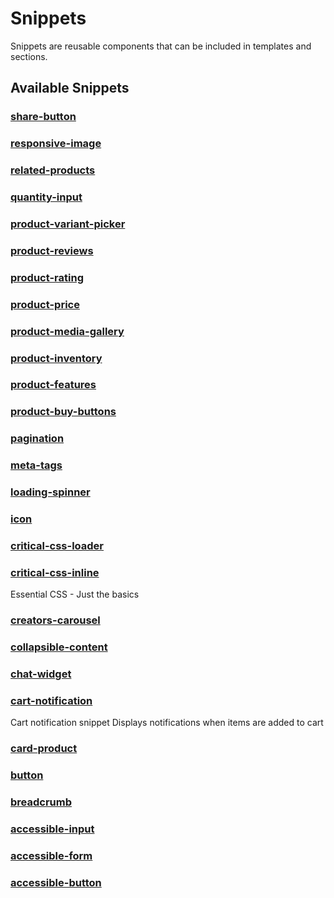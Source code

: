 # Snippets

Snippets are reusable components that can be included in templates and sections.

## Available Snippets



### [share-button](share-button.md)


### [responsive-image](responsive-image.md)


### [related-products](related-products.md)


### [quantity-input](quantity-input.md)


### [product-variant-picker](product-variant-picker.md)


### [product-reviews](product-reviews.md)


### [product-rating](product-rating.md)


### [product-price](product-price.md)


### [product-media-gallery](product-media-gallery.md)


### [product-inventory](product-inventory.md)


### [product-features](product-features.md)


### [product-buy-buttons](product-buy-buttons.md)


### [pagination](pagination.md)


### [meta-tags](meta-tags.md)


### [loading-spinner](loading-spinner.md)


### [icon](icon.md)


### [critical-css-loader](critical-css-loader.md)


### [critical-css-inline](critical-css-inline.md)
Essential CSS - Just the basics

### [creators-carousel](creators-carousel.md)


### [collapsible-content](collapsible-content.md)


### [chat-widget](chat-widget.md)


### [cart-notification](cart-notification.md)
Cart notification snippet Displays notifications when items are added to cart

### [card-product](card-product.md)


### [button](button.md)


### [breadcrumb](breadcrumb.md)


### [accessible-input](accessible-input.md)


### [accessible-form](accessible-form.md)


### [accessible-button](accessible-button.md)


